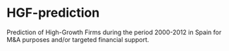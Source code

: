 # HGF-prediction
Prediction of High-Growth Firms during the period 2000-2012 in Spain for M&amp;A purposes and/or targeted financial support.
